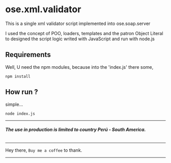 ose.xml.validator
====
This is a single xml validator script implemented into ose.soap.server

I used the concept of POO, loaders, templates and the patron Object Literal to designed the script logic writed with JavaScript and run with node.js

## Requirements
Well, U need the npm modules, because into the 'index.js' there some, 
```
npm install
```

## **How run** ?
simple...
```
node index.js
```

---
###### **The use in production is limited to country Perú - South America.**
--- 

Hey there, `Buy me a coffee` to thank.
****